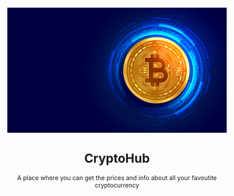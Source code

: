 [![Amit Kumar Sahoo's GitHub Banner](./public/cryptocurrency.jpg)](https://github.com/AmitSahoo45)
<h1 align="center">CryptoHub</h1>
<p  align="center">A place where you can get the prices and info about all your favoutite cryptocurrency</p>

